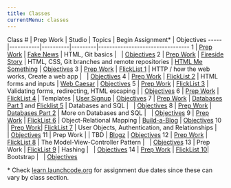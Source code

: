 ```yaml
---
title: Classes
currentMenu: classes
---
```


Class # | Prep Work | Studio | Topics | Begin Assignment\* | Objectives
-----|-----------|----------|---------|---------------------------------
1 | [Prep Work](../class-prep/1/) | [Fake News](../studios/fake-news/) | HTML, Git basics | &nbsp; | [Objectives](../objectives/#class-1)
2 | [Prep Work](../class-prep/2/) | [Fireside Story](../studios/fireside-story/) | HTML, CSS, Git branches and remote repositories | [HTML Me Something](../assignments/html-me-something/) | [Objectives](../objectives/#class-2)
3 | [Prep Work](../class-prep/3/) | [FlickList 1](../studios/flicklist/1/) | HTTP / how the web works, Create a web app | &nbsp; | [Objectives](../objectives/#class-3)
4 | [Prep Work](../class-prep/4/) | [FlickList 2](../studios/flicklist/2/) | HTML forms and inputs | [Web Caesar](../assignments/web-caesar/) | [Objectives](../objectives/#class-4)
5 | [Prep Work](../class-prep/5/) | [FlickList 3](../studios/flicklist/3/) | Validating forms, redirecting, HTML escaping | | [Objectives](../objectives/#class-5)
6 | [Prep Work](../class-prep/6/) | [FlickList 4](../studios/flicklist/4/) | Templates | [User Signup](../assignments/user-signup/) | [Objectives](../objectives/#class-6)
7 | [Prep Work](../class-prep/7/) | [Databases Part 1](../studios/databases/1/) and [Flicklist 5](../studios/flicklist/5/) | Databases and SQL | &nbsp; | [Objectives](../objectives/#class-7)
8 | [Prep Work](../class-prep/8/) | [Databases Part 2](../studios/databases/2/) | More on Databases and SQL | &nbsp; | [Objectives](../objectives/#class-8)
9 | [Prep Work](../class-prep/9/) | [FlickList 6](../studios/flicklist/6/) | Object-Relational Mapping | [Build-a-Blog](../assignments/build-a-blog/) | [Objectives](../objectives/#class-9)
10 | [Prep Work](../class-prep/10/)| [FlickList 7](../studios/flicklist/7/) | User Objects, Authentication, and Relationships | &nbsp; | [Objectives](../objectives/#class-10)
11 | Prep Work | | TBD | [Blogz](../assignments/blogz/) | [Objectives](../objectives/#class-11)
12 | [Prep Work](../class-prep/12/) | [FlickList 8](../studios/flicklist/8/) | The Model-View-Controller Pattern | &nbsp; | [Objectives](../objectives/#class-12)
13 | Prep Work | [FlickList 9](../studios/flicklist/9/) | Hashing | &nbsp; | [Objectives](../objectives/#class-13)
14 | [Prep Work](../class-prep/14/) | [FlickList 10](../studios/flicklist/10/)| Bootstrap | &nbsp; | [Objectives](../objectives/#class-14)

\* Check [learn.launchcode.org](https://learn.launchcode.org) for assignment due dates since these can vary by class section.
